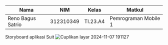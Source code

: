 |Nama|NIM|Kelas|Matkul|
|----|---|-----|------|
|Reno Bagus Satrio|312310349|TI.23.A4|Pemrograman Mobile 1|

Storyboard aplikasi Suit
![Cuplikan layar 2024-11-07 191127](https://github.com/user-attachments/assets/be76c577-afa0-4966-af8b-05c2879f1bd9)
